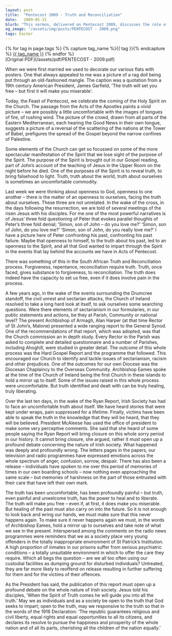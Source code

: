 ```yaml
---
layout: post
title:  "Pentecost 2009 - Truth and Reconciliation"
date:   2009-05-31
blurb: "This sermon, delivered on Pentecost 2009, discusses the role of the Holy Spirit in revealing truth, even when that truth is uncomfortable. The sermon references the Ryan Report and the Church of Ireland's self-examination for sectarianism, emphasizing the healing and liberating power of truth. It calls for openness to truth and responsiveness to it, for the betterment of society."
og_image: "/assets/img/posts/PENTECOST - 2009.png"
tags: Easter
---    
```

<div class="tag-pills">
  {% for tag in page.tags %}
    {% capture tag_name %}{{ tag }}{% endcapture %}
    <a href="{{ site.baseurl }}/tag/{{ tag_name }}" class="tag-pill">{{ tag_name }}</a>
  {% endfor %}
</div>
[Original PDF](/assets/pdf/PENTECOST - 2009.pdf)

When we were first married we used to decorate our various flats with posters. One that always appealed to me was a picture of a rag doll being put through an old-fashioned mangle. The caption was a quotation from a 19th century American President, James Garfield, 'The truth will set you free – but first it will make you miserable'.

Today, the Feast of Pentecost, we celebrate the coming of the Holy Spirit on the Church. The passage from the Acts of the Apostles paints a vivid picture – we are possibly a little uncomfortable with the images of tongues of fire, of rushing wind. The picture of the crowd, drawn from all parts of the Eastern Mediterranean, each hearing the Good News in their own tongue, suggests a picture of a reversal of the scattering of the nations at the Tower of Babel, prefigures the spread of the Gospel beyond the narrow confines of Palestine.

Some elements of the Church can get so focussed on some of the more spectacular manifestation of the Spirit that we lose sight of the purpose of the Spirit. The purpose of the Spirit is brought out in our Gospel reading, part of John’s account of the teaching of Jesus in the Upper Room on the night before he died. One of the purposes of the Spirit is to reveal truth, to bring falsehood to light. Truth, truth about the world, truth about ourselves is sometimes an uncomfortable commodity.

Last week we were thinking about openness to God, openness to one another – there is the matter of an openness to ourselves, facing the truth about ourselves. These three are not unrelated. In the wake of the cross, in the days following the resurrection, we are told of several meetings of the risen Jesus with his disciples. For me one of the most powerful narratives is of Jesus’ three fold questioning of Peter that evokes parallel thoughts of Peter’s three fold denial; ‘Simon, son of John – do you love me?’ ‘Simon, son of John, do you love me?’ ‘Simon, son of John, do you really love me?’ I have a picture here of Peter confronting his past, confronting his past failure. Maybe that openness to himself, to the truth about his past, led to an openness to the Spirit, and all that God wanted to impart through the Spirit in the events that lay behind the accounts we have in Acts of Pentecost.

There was something of this in the South African Truth and Reconciliation process. Forgiveness, repentance, reconciliation require truth. Truth, once faced, gives substance to forgiveness, to reconciliation. The truth does indeed have the capacity to set us free, even if it does involve pain in the process.

A few years ago, in the wake of the events surrounding the Drumcree standoff, the civil unrest and sectarian attacks, the Church of Ireland resolved to take a long hard look at itself, to ask ourselves some searching questions. Were there elements of sectarianism in our formularies, in our public statements and actions, be they at Parish, Community or national level? The present Archbishop of Armagh, Alan Harper (at that time Rector of St John’s, Malone) presented a wide ranging report to the General Synod. One of the recommendations of that report, which was adopted, was that the Church commission an in depth study. Every Rector in the Parish was asked to complete and detailed questionnaire and a number of Parishes, including Ahoghill, were studied in greater detail. The outcome of this whole process was the Hard Gospel Report and the programme that followed. This encouraged our Church to identify and tackle issues of sectarianism, racism and other prejudices. One of the outcomes for our own Diocese was the Diocesan Chaplaincy to the Overseas Community. Archbishop Eames spoke at the time of the Church of Ireland being the first Church in these islands to hold a mirror up to itself. Some of the issues raised in this whole process were uncomfortable. But truth identified and dealt with can be truly healing, truly liberating.

Over the last ten days, in the wake of the Ryan Report, Irish Society has had to face an uncomfortable truth about itself. We have heard stories that were kept under wraps, pain suppressed for a lifetime. Finally, victims have been able to speak the truth in the knowledge that they will be heard, that they will be believed. President McAleese has used the office of president to make some very perceptive comments. She said that she heard of some people saying the Ryan Report will bring closure on this whole sorry period in our history. It cannot bring closure, she argued, rather it must open up a profound debate concerning the nature of Irish society. What happened was deeply and profoundly wrong. The letters pages in the papers, our television and radio programmes have expressed emotions across the whole spectrum of anger, confusion, sorrow, despair. There has also been a release – individuals have spoken to me over this period of memories of times in our own boarding schools – now nothing even approaching the same scale – but memories of harshness on the part of those entrusted with their care that have left their own mark.

The truth has been uncomfortable, has been profoundly painful – but truth, even painful and unwelcome truth, has the power to heal and to liberate. The truth will make you free – even if, at first, it does make you miserable. But healing of the past must also carry on into the future. So it is not enough to look back and wring our hands, we must make sure that this never happens again. To make sure it never happens again we must, in the words of Archbishop Eames, hold a mirror up to ourselves and take note of what we see in the present. Interspersed among the comments on the radio news programmes were reminders that we as a society place very young offenders in the totally inappropriate environment of St Patrick’s Institution. A high proportion of inmates in our prisons suffer from serious psychiatric conditions – a totally unsuitable environment in which to offer the care they require. Which all begs the question – are we all too often using our custodial facilities as dumping ground for disturbed individuals? Untreated, they are far more likely to reoffend on release resulting in further suffering for them and for the victims of their offences.

As the President has said, the publication of this report must open up a profound debate on the whole nature of Irish society. Jesus told his disciples, ‘When the Spirit of Truth comes he will guide you into all the truth.’ May we as individuals and as a society be open to the truth that God seeks to impart; open to the truth, may we responsive to the truth so that in the words of the 1916 Declaration: ‘The republic guarantees religious and civil liberty, equal rights and equal opportunities to all its citizens, and declares its resolve to pursue the happiness and prosperity of the whole nation and of all its parts, cherishing all the children of the nation equally.’
